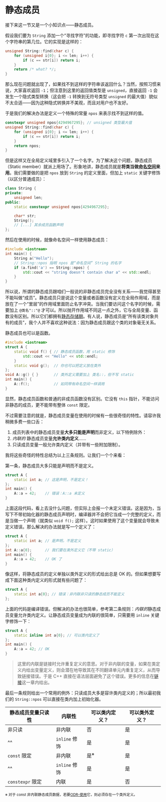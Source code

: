 # 静态成员

接下来这一节又是一个小知识点——静态成员。

假设我们要为 `String` 添加一个“寻找字符”的功能，即寻找字符 `c` 第一次出现在这个字符串的第几位。它的实现是这样的：
```cpp
unsigned String::find(char c) {
    for (unsigned i{0}; i <= len; i++) {
        if (c == str[i]) return i;
    }
    return /* what? */;
}
```
那么现在问题就出现了，如果找不到这样的字符串该返回什么？当然，按照习惯来说，大家喜欢返回 `-1`；但注意到这里的返回值类型是 `unsigned`，直接返回 `-1` 会发生一个隐式类型转换（这会把 `-1` 转换到无符号类型 `unsigned` 的最大值）貌似不太合适——因为这种隐式转换并不美观，而且对用户也不友好。

于是我们的解决办法是定义一个特殊的常量 `npos` 来表示找不到这样的值。

```cpp
constexpr unsigned npos{4294967295}; // unsigned 类型最大值
unsigned String::find(char c) {
    for (unsigned i{0}; i <= len; i++) {
        if (c == str[i]) return i;
    }
    return npos;
}
```

但是这样又在全局定义域里多引入了一个名字。为了解决这个问题，静态成员（Static member）就派上用场了。形象地讲，静态成员就是**将类当做[命名空间](/ch03/review_cpp.md#命名空间)来用**。我们需要做的是把 `npos` 放到 `String` 的定义里面，但加上 `static` 关键字修饰（以区分普通成员）：
```cpp
class String {
private:
    unsigned len;
public:
    static constexpr unsigned npos{4294967295};

    char* str;
    String();
    // [...] 其余成员函数声明
};
```
然后在使用的时候，就像命名空间一样使用静态成员：
```cpp
#include <iostream>
int main() {
    String a("Hello");
    // String::npos 指明 npos 是“命名空间” String 的名字
    if (a.find('a') == String::npos) {
        std::cout << "string doesn't contain char a" << std::endl;
    }
}
```
所以说，所谓的静态成员跟咱们一般说的非静态成员完全没有关系——我觉得甚至不能叫做“成员”。静态成员只是说这个变量或者函数没有定义在全局作用域，而是放在了一个“里层”的作用域里面防止名字冲突。当我们要访问这个名字的时候，需要加上 `@类名"::"@` 才可以。所以抛开作用域不同这一点之外，它与全局变量、函数没有区别。所以它们都拥有[静态存储期](/ch04/list/storage_duration.md#静态存储期)。有人说，静态成员是“所有该类对象共有的成员”，我个人并不喜欢这种说法：因为静态成员跟这个类的对象毫无关系。

静态成员也可以是函数。
```cpp codemo(show)
#include <iostream>
struct A {
    static void f() { // 静态成员函数，用 static 修饰
        std::cout << "Hello" << std::endl;
    }
    static void g();  // 你也可以把定义放在类外
};
void A::g() { }       // 类外定义需要加上 类名::，但不写 static
int main() {
    A::f();           // 如同带有命名空间一样调用
}
```

显然，静态成员函数和普通的非成员函数没有区别。它没有 `this` 指针，不能访问非静态的成员，更不能带有整体 `const` 限定。

不过需要注意的就是，静态成员变量在使用的时候有一些很奇怪的特性。请容许我稍微多费一些口舌：
1. 成员列表中的静态成员变量**大多只能是声明**而非定义，以下特例除外：
2. *内联的* 静态成员变量**允许类内定义**……
3. 只读成员变量一般允许类内定义（并带有一些附加限制）。

我将这些奇怪的特性总结为以上三条规则。让我们一个个来看：

第一条，静态成员大多只能是声明而不是定义。
```cpp codemo(show)
struct A {
    static int a; // 这是声明，不是定义！
};
int main() {
    A::a = 42;    // 错误：A::a 未定义
}
```
上面这段代码，看上去没什么问题，但实际上会报一个未定义错误。这是因为，当写下不带初始化器的静态成员声明时，编译器并不会把它当成一个完整的定义，而是当做一个声明（就类似 `void f();` 这样）。这时如果使用了这个变量就会导致未定义错误。那么解决的办法就是写一个定义了：
```cpp codemo(show)
struct A {
    static int a; // 是声明，不是定义
};
int A::a{0};      // 我们要在类外定义它（不带 static）
int main() {
    A::a = 42;    // OK 了
}
```

像这样，将静态成员的定义单独以类外定义的形式给出总是 OK 的。但如果想要写成下面这种类内定义的形式就有些问题了：

```cpp
struct A {
    static int a{0}; // 错误：非内联非只读的静态成员不能定义
};
```

上面的代码是编译错误。但解决的办法也很简单，参考第二条规则：*内联的*静态成员变量允许类内定义。让静态成员变量成为内联的很简单，只需要用 `inline` 关键字修饰一下：

```cpp codemo(show)
struct A {
    static inline int a{0}; // 可以类内定义了
};
int main() {
    A::a = 42; // OK
}
```

> 这里的内联是链接时允许重复定义的意思。对于非内联的变量，如果在类定义内给出变量定义，则会潜在地导致其在不同翻译单元内重复定义，从而导致链接错误。于是 C++ 直接在语法层面避免了这个错误。更多的信息在[链接](../ch09/)这一章内给出。

最后一条规则给出一个常用的例外：只读成员大多是容许类内定义的；所以最初我们的 `String::npos` 可以直接在类内加上初始化器。

| 静态成员变量只读性 | 内联性        | 可以类内定义？ | 可以类外定义？ |
| ------------------ | ------------- | -------------- | -------------- |
| 非只读             | 非内联        | 否             | 是             |
| ^^                 | `inline` 修饰 | 是             | 是             |
| `const` 限定       | 非内联        | 是<sup>※</sup> | 是             |
| ^^                 | `inline` 修饰 | 是             | 是             |
| `constexpr` 限定   | 内联          | 是             | 否             |


<small>※ 对于 const 非内联静态成员数据，若要[ODR-使用](../ch09/odr.md)它，则必须存在一个类外定义。</small>
